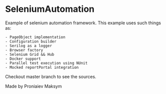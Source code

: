 # SeleniumAutomation
Example of selenium automation framework.
This example uses such things as:

    - PageObject implementation
    - Configuration builder
    - Serilog as a logger
    - Browser factory
    - Selenium Grid && Hub
    - Docker support
    - Parallel test execution using NUnit
    - Mocked reportPortal integration
    
Checkout master branch to see the sources.

Made by Proniaiev Maksym
